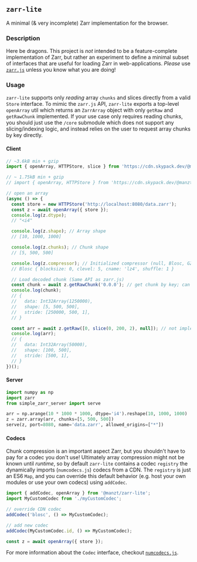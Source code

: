 ## `zarr-lite` 

A minimal (& very incomplete) Zarr implementation for the browser.

### Description

Here be dragons. This project is _not_ intended to be a feature-complete implementation of Zarr,
but rather an experiment to define a minimal subset of interfaces that are useful for 
loading Zarr in web-applications. _Please_ use [`zarr.js`](https://github.com/gzuidhof/zarr.js/)
unless you know what you are doing!

### Usage

`zarr-lite` supports only _reading_ array `chunks` and slices directly from a valid `Store` interface. To mimic
the `zarr.js` API, `zarr-lite` exports a top-level `openArray` util which returns an `ZarrArray` object 
with only `getRaw` and `getRawChunk` implemented. If your use case only requires reading chunks, you should just 
use the `/core` submodule which does not support any slicing/indexing logic, and instead relies on the user to
request array chunks by key directly.

#### Client

```javascript
// ~3.6kB min + gzip
import { openArray, HTTPStore, slice } from 'https://cdn.skypack.dev/@manzt/zarr-lite';

// ~ 1.75kB min + gzip
// import { openArray, HTTPStore } from 'https://cdn.skypack.dev/@manzt/zarr-lite/core';

// open an array
(async () => {
  const store = new HTTPStore('http://localhost:8080/data.zarr');
  const z = await openArray({ store });
  console.log(z.dtype);
  // "<i4"

  console.log(z.shape); // Array shape
  // [10, 1000, 1000]

  console.log(z.chunks); // Chunk shape
  // [5, 500, 500]

  console.log(z.compressor); // Initialized compressor (null, Blosc, GZip, or Zlib)
  // Blosc { blocksize: 0, clevel: 5, cname: 'lz4', shuffle: 1 }

  // Load decoded chunk (Same API as zarr.js)
  const chunk = await z.getRawChunk('0.0.0'); // get chunk by key; can also use [0, 0, 0];
  console.log(chunk);
  // {
  //   data: Int32Array(1250000),
  //   shape: [5, 500, 500],
  //   stride: [250000, 500, 1],
  // }

  const arr = await z.getRaw([0, slice(0, 200, 2), null]); // not implemented for `/core` submodule
  console.log(arr);
  // {
  //   data: Int32Array(50000),
  //   shape: [100, 500],
  //   stride: [500, 1],
  // }
})();
```


#### Server

```python
import numpy as np
import zarr
from simple_zarr_server import serve

arr = np.arange(10 * 1000 * 1000, dtype='i4').reshape(10, 1000, 1000)
z = zarr.array(arr, chunks=[5, 500, 500])
serve(z, port=8080, name='data.zarr', allowed_origins=["*"])
```


#### Codecs

Chunk compression is an important aspect Zarr, but you shouldn't have to pay for a codec 
you don't use! Ultimately array compression might not be known until _runtime_, so by
default `zarr-lite` contains a codec `registry` the dynamically imports (`numcodecs.js`)
codecs from a CDN. The `registry` is just an ES6 `Map`, and you can override this default
behavior (e.g. host your own modules or use your own codecs) using `addCodec`.

```javascript
import { addCodec, openArray } from '@manzt/zarr-lite';
import MyCustomCodec from './myCustomCodec';

// override CDN codec
addCodec('blosc', () => MyCustomCodec);

// add new codec
addCodec(MyCustomCodec.id, () => MyCustomCodec);

const z = await openArray({ store });
```

For more information about the `Codec` interface, checkout [`numcodecs.js`](https://github.com/manzt/numcodecs.js).
